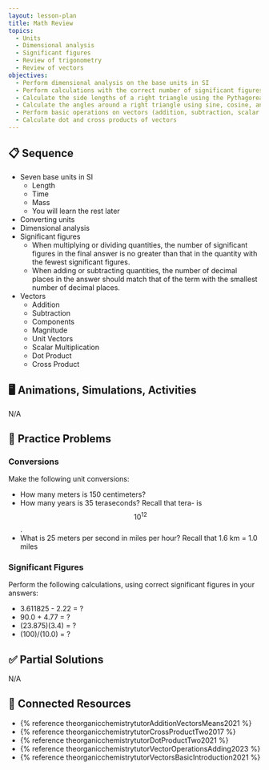 ```yaml
---
layout: lesson-plan
title: Math Review
topics:
  - Units
  - Dimensional analysis
  - Significant figures
  - Review of trigonometry
  - Review of vectors
objectives:
  - Perform dimensional analysis on the base units in SI
  - Perform calculations with the correct number of significant figures
  - Calculate the side lengths of a right triangle using the Pythagorean theorem
  - Calculate the angles around a right triangle using sine, cosine, and tangent
  - Perform basic operations on vectors (addition, subtraction, scalar multiplication, etc.)
  - Calculate dot and cross products of vectors
---
```


## 📋 Sequence

* Seven base units in SI
  * Length
  * Time
  * Mass
  * You will learn the rest later
* Converting units
* Dimensional analysis
* Significant figures
  * When multiplying or dividing quantities, the number of significant figures in the final answer is no greater than that in the quantity with the fewest significant figures.
  * When adding or subtracting quantities, the number of decimal places in the answer should match that of the term with the smallest number of decimal places.
* Vectors
  * Addition
  * Subtraction
  * Components
  * Magnitude
  * Unit Vectors
  * Scalar Multiplication
  * Dot Product
  * Cross Product

## 🖥️ Animations, Simulations, Activities

N/A

## 📝 Practice Problems

### Conversions

Make the following unit conversions:

* How many meters is 150 centimeters?
* How many years is 35 teraseconds? Recall that tera- is $$10^{12}$$.
* What is 25 meters per second in miles per hour? Recall that 1.6 km = 1.0 miles

### Significant Figures

Perform the following calculations, using correct significant figures in your answers:

* 3.611825 - 2.22 = ?
* 90.0 + 4.77 = ?
* (23.875)(3.4) = ?
* (100)/(10.0) = ?

## ✅ Partial Solutions

N/A

## 📘 Connected Resources

* {% reference theorganicchemistrytutorAdditionVectorsMeans2021 %}
* {% reference theorganicchemistrytutorCrossProductTwo2017 %}
* {% reference theorganicchemistrytutorDotProductTwo2021 %}
* {% reference theorganicchemistrytutorVectorOperationsAdding2023 %}
* {% reference theorganicchemistrytutorVectorsBasicIntroduction2021 %}
